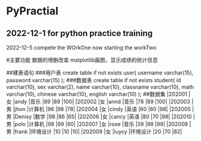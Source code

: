 # PyPractial

## 2022-12-1 for python practice training

2022-12-5 compete the WOrkOne
now starting the workTwo

#主要功能
    数据的增删改查
    matplotlib画图，显示成绩的统计信息

##建表语句
###用户表
    create table if not exists user(
        username varchar(15),
        password varchar(15)
    );
###数据表
    create table if not exists student(
        id varchar(10),
        sex varchar(2),
        name varchar(10),
        classname varchar(10),
        math varchar(10),
        chinese varchar(10),
        english varchar(10)
    );
##数据集
    |202001	|女	|andy	|音乐	    |89	|89	|100|
    |202002	|女	|annd	|音乐	    |78	|89	|100|
    |202003	|男	|jhon	|计算机	    |96	|98	|78|
    |202004	|女	|cindy	|英语	    |60	|60	|98|
    |202005	|男	|Denisy	|数学	    |98	|86	|65|
    |202006	|女	|cancy	|英语	    |80	|70	|98|
    |202010	|男	|polo	|计算机	    |98	|99	|60|
    |202007	|女	|rose	|音乐	    |59	|98	|99|
    |202008	|男	|frank	|环境设计   |10	|10	|10|
    |202009	|女	|luycy	|环境设计   |20	|70	|82|
